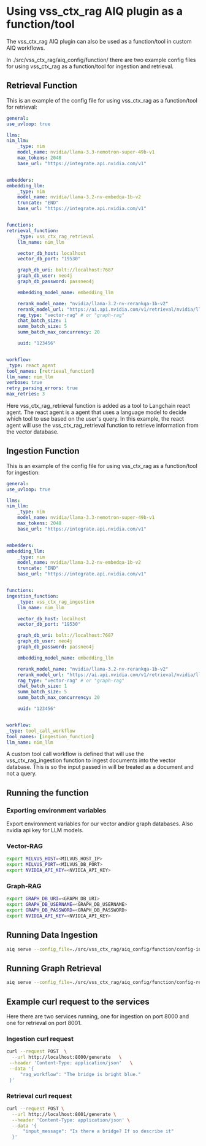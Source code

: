 <!--
SPDX-FileCopyrightText: Copyright (c) 2025 NVIDIA CORPORATION & AFFILIATES. All rights reserved.
SPDX-License-Identifier: Apache-2.0
 *
Licensed under the Apache License, Version 2.0 (the "License");
you may not use this file except in compliance with the License.
You may obtain a copy of the License at
 *
http://www.apache.org/licenses/LICENSE-2.0
 *
Unless required by applicable law or agreed to in writing, software
distributed under the License is distributed on an "AS IS" BASIS,
WITHOUT WARRANTIES OR CONDITIONS OF ANY KIND, either express or implied.
See the License for the specific language governing permissions and
limitations under the License.
-->

# Using vss_ctx_rag AIQ plugin as a function/tool

The vss_ctx_rag AIQ plugin can also be used as a function/tool in custom
AIQ workflows.

In ./src/vss_ctx_rag/aiq_config/function/ there are two
example config files for using vss_ctx_rag as a function/tool for
ingestion and retrieval.

## Retrieval Function

This is an example of the config file for using vss_ctx_rag as a
function/tool for retrieval:

``` yaml
general:
use_uvloop: true

llms:
nim_llm:
    _type: nim
    model_name: nvidia/llama-3.3-nemotron-super-49b-v1
    max_tokens: 2048
    base_url: "https://integrate.api.nvidia.com/v1"


embedders:
embedding_llm:
    _type: nim
    model_name: nvidia/llama-3.2-nv-embedqa-1b-v2
    truncate: "END"
    base_url: "https://integrate.api.nvidia.com/v1"


functions:
retrieval_function:
    _type: vss_ctx_rag_retrieval
    llm_name: nim_llm

    vector_db_host: localhost
    vector_db_port: "19530"

    graph_db_uri: bolt://localhost:7687
    graph_db_user: neo4j
    graph_db_password: passneo4j

    embedding_model_name: embedding_llm

    rerank_model_name: "nvidia/llama-3.2-nv-rerankqa-1b-v2"
    rerank_model_url: "https://ai.api.nvidia.com/v1/retrieval/nvidia/llama-3_2-nv-rerankqa-1b-v2/reranking"
    rag_type: "vector-rag" # or "graph-rag"
    chat_batch_size: 1
    summ_batch_size: 5
    summ_batch_max_concurrency: 20

    uuid: "123456"


workflow:
_type: react_agent
tool_names: [retrieval_function]
llm_name: nim_llm
verbose: true
retry_parsing_errors: true
max_retries: 3
```

Here vss_ctx_rag_retrieval function is added as a tool to Langchain
react agent. The react agent is a agent that uses a language model to
decide which tool to use based on the user\'s query. In this example,
the react agent will use the vss_ctx_rag_retrieval function to retrieve
information from the vector database.

## Ingestion Function

This is an example of the config file for using vss_ctx_rag as a
function/tool for ingestion:

``` yaml
general:
use_uvloop: true

llms:
nim_llm:
    _type: nim
    model_name: nvidia/llama-3.3-nemotron-super-49b-v1
    max_tokens: 2048
    base_url: "https://integrate.api.nvidia.com/v1"


embedders:
embedding_llm:
    _type: nim
    model_name: nvidia/llama-3.2-nv-embedqa-1b-v2
    truncate: "END"
    base_url: "https://integrate.api.nvidia.com/v1"


functions:
ingestion_function:
    _type: vss_ctx_rag_ingestion
    llm_name: nim_llm

    vector_db_host: localhost
    vector_db_port: "19530"

    graph_db_uri: bolt://localhost:7687
    graph_db_user: neo4j
    graph_db_password: passneo4j

    embedding_model_name: embedding_llm

    rerank_model_name: "nvidia/llama-3.2-nv-rerankqa-1b-v2"
    rerank_model_url: "https://ai.api.nvidia.com/v1/retrieval/nvidia/llama-3_2-nv-rerankqa-1b-v2/reranking"
    rag_type: "vector-rag" # or "graph-rag"
    chat_batch_size: 1
    summ_batch_size: 5
    summ_batch_max_concurrency: 20

    uuid: "123456"


workflow:
_type: tool_call_workflow
tool_names: [ingestion_function]
llm_name: nim_llm
```

A custom tool call workflow is defined that will use the
vss_ctx_rag_ingestion function to ingest documents into the vector
database. This is so the input passed in will be treated as a document
and not a query.

## Running the function

### Exporting environment variables

Export environment variables for our vector and/or graph databases. Also
nvidia api key for LLM models.

### Vector-RAG

``` bash
export MILVUS_HOST=<MILVUS_HOST_IP>
export MILVUS_PORT=<MILVUS_DB_PORT>
export NVIDIA_API_KEY=<NVIDIA_API_KEY>
```

### Graph-RAG

``` bash
export GRAPH_DB_URI=<GRAPH_DB_URI>
export GRAPH_DB_USERNAME=<GRAPH_DB_USERNAME>
export GRAPH_DB_PASSWORD=<GRAPH_DB_PASSWORD>
export NVIDIA_API_KEY=<NVIDIA_API_KEY>
```

## Running Data Ingestion

``` bash
aiq serve --config_file=./src/vss_ctx_rag/aiq_config/function/config-ingestion-function.yml --port <PORT>
```

## Running Graph Retrieval

``` bash
aiq serve --config_file=./src/vss_ctx_rag/aiq_config/function/config-retrieval-function.yml --port <PORT>
```

## Example curl request to the services

Here there are two services running, one for ingestion on port 8000 and
one for retrieval on port 8001.

### Ingestion curl request

``` bash
curl --request POST  \
  --url http://localhost:8000/generate   \
 --header 'Content-Type: application/json'   \
 --data '{
     "rag_workflow": "The bridge is bright blue."
 }'
```

### Retrieval curl request

``` bash
curl --request POST \
  --url http://localhost:8001/generate \
  --header 'Content-Type: application/json' \
  --data '{
      "input_message": "Is there a bridge? If so describe it"
  }'
```
